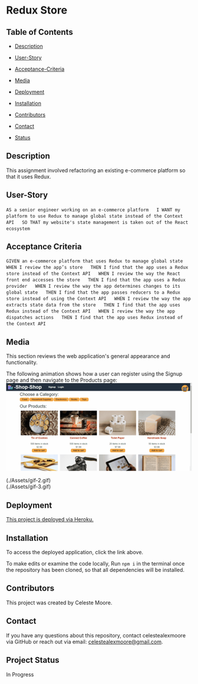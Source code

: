 # Redux Store

  ## Table of Contents

  * [Description](#Description)

  * [User-Story](#User-Story)

  * [Acceptance-Criteria](#Acceptance-Criteria)

  * [Media](#Media)

  * [Deployment](#Deployment)

  * [Installation](#Installation)

  * [Contributors](#Contributors)

  * [Contact](#Contact)

  * [Status](Status)


  ## Description
  This assignment involved refactoring an existing e-commerce platform so that it uses Redux.

  ## User-Story  
  `AS a senior engineer working on an e-commerce platform  
  I WANT my platform to use Redux to manage global state instead of the Context API  
  SO THAT my website's state management is taken out of the React ecosystem`   

  ## Acceptance Criteria
  `GIVEN an e-commerce platform that uses Redux to manage global state  
  WHEN I review the app’s store  
  THEN I find that the app uses a Redux store instead of the Context API  
  WHEN I review the way the React front end accesses the store  
  THEN I find that the app uses a Redux provider  
  WHEN I review the way the app determines changes to its global state  
  THEN I find that the app passes reducers to a Redux store instead of using the Context API  
  WHEN I review the way the app extracts state data from the store  
  THEN I find that the app uses Redux instead of the Context API  
  WHEN I review the way the app dispatches actions  
  THEN I find that the app uses Redux instead of the Context API`

  ## Media

  This section reviews the web application's general appearance and functionality.  

  The following animation shows how a user can register using the Signup page and then navigate to the Products page:
  ![A user registers on the Signup page and then navigates to the Products page, which displays images and descriptions of products.](./Assets/gif-1.gif)  


  (./Assets/gif-2.gif)  
  (./Assets/gif-3.gif)  
  
  ## Deployment
  [This project is deployed via Heroku.](./utils/readme-generator-vid.mov)
  
  ## Installation
  
  To access the deployed application, click the link above.

  To make edits or examine the code locally, Run `npm i` in the terminal once the repository has been cloned, so that all dependencies will be installed.

  ## Contributors
  This project was created by Celeste Moore.

  ## Contact
  If you have any questions about this repository, contact celestealexmoore via GitHub or reach out via email:
  celestealexmoore@gmail.com.

  ## Project Status
  In Progress